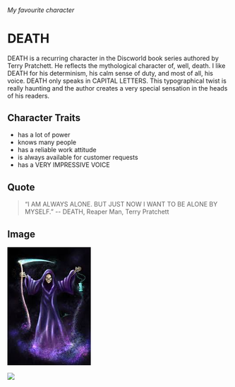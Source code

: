 ###### My favourite character

# DEATH

DEATH is a recurring character in the Discworld book series authored
by Terry Pratchett. He reflects the mythological character of, well,
death. I like DEATH for his determinism, his calm sense of duty, and
most of all, his voice. DEATH only speaks in CAPITAL LETTERS. This
typographical twist is really haunting and the author creates a very
special sensation in the heads of his readers.

## Character Traits

* has a lot of power
* knows many people
* has a reliable work attitude
* is always available for customer requests
* has a VERY IMPRESSIVE VOICE

## Quote

> “I AM ALWAYS ALONE.
> BUT JUST NOW I WANT TO BE ALONE BY MYSELF.”
> -- DEATH, Reaper Man, Terry Pratchett

## Image

![DEATH Portrait](death.jpg)

<img src="https://images.app.goo.gl/g1Wxam7rvAzeveQG6"/>
